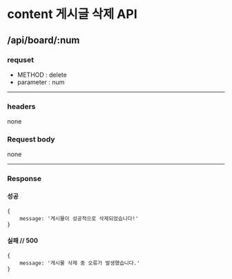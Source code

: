 # content 게시글 삭제 API

## /api/board/:num

### requset

- METHOD : delete
- parameter : num

---

### headers

none


### Request body

none

---

### Response

#### 성공

```
{
    message: '게시물이 성공적으로 삭제되었습니다!'
}
```

#### 실패 // 500

```
{
    message: '게시물 삭제 중 오류가 발생했습니다.'
}
```
